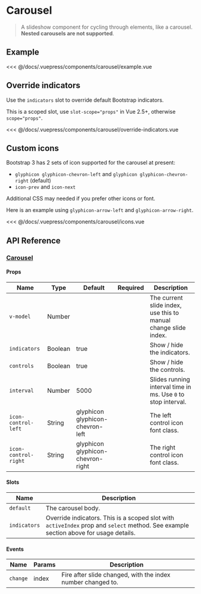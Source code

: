 # Carousel

> A slideshow component for cycling through elements, like a carousel. **Nested carousels are not supported**.

## Example

<carousel-example/>

<<< @/docs/.vuepress/components/carousel/example.vue

## Override indicators

Use the `indicators` slot to override default Bootstrap indicators. 

This is a scoped slot, use `slot-scope="props"` in Vue 2.5+, otherwise `scope="props"`.

<carousel-override-indicators/>

<<< @/docs/.vuepress/components/carousel/override-indicators.vue

## Custom icons

Bootstrap 3 has 2 sets of icon supported for the carousel at present:

* `glyphicon glyphicon-chevron-left` and `glyphicon glyphicon-chevron-right` (default)
* `icon-prev` and `icon-next`

Additional CSS may needed if you prefer other icons or font.

Here is an example using `glyphicon-arrow-left` and `glyphicon-arrow-right`.

<carousel-icons/>

<<< @/docs/.vuepress/components/carousel/icons.vue

## API Reference

### [Carousel](https://github.com/wxsms/uiv/blob/master/src/components/carousel/Carousel.vue)

#### Props

Name                 | Type       | Default                           | Required | Description
----------------     | ---------- | --------------------------------- | -------- | -----------------------
`v-model`            | Number     |                                   |          | The current slide index, use this to manual change slide index.
`indicators`         | Boolean    | true                              |          | Show / hide the indicators.
`controls`           | Boolean    | true                              |          | Show / hide the controls.
`interval`           | Number     | 5000                              |          | Slides running interval time in ms. Use `0` to stop interval.
`icon-control-left`  | String     | glyphicon glyphicon-chevron-left  |          | The left control icon font class.
`icon-control-right` | String     | glyphicon glyphicon-chevron-right |          | The right control icon font class.

#### Slots

Name         | Description
---------    | -----------------------
`default`    | The carousel body.
`indicators` | Override indicators. This is a scoped slot with `activeIndex` prop and `select` method. See example section above for usage details.

#### Events

Name        | Params | Description
----------- | ------ | ---------------
`change`    | index  | Fire after slide changed, with the index number changed to.
